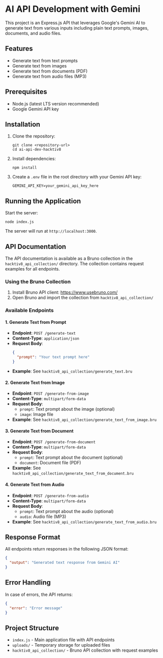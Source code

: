 # AI API Development with Gemini

This project is an Express.js API that leverages Google's Gemini AI to generate text from various inputs including plain text prompts, images, documents, and audio files.

## Features

- Generate text from text prompts
- Generate text from images
- Generate text from documents (PDF)
- Generate text from audio files (MP3)

## Prerequisites

- Node.js (latest LTS version recommended)
- Google Gemini API key

## Installation

1. Clone the repository:
   ```
   git clone <repository-url>
   cd ai-api-dev-hacktiv8
   ```

2. Install dependencies:
   ```
   npm install
   ```

3. Create a `.env` file in the root directory with your Gemini API key:
   ```
   GEMINI_API_KEY=your_gemini_api_key_here
   ```

## Running the Application

Start the server:
```
node index.js
```

The server will run at `http://localhost:3000`.

## API Documentation

The API documentation is available as a Bruno collection in the `hacktiv8_api_collection/` directory. The collection contains request examples for all endpoints.

### Using the Bruno Collection

1. Install Bruno API client: https://www.usebruno.com/
2. Open Bruno and import the collection from `hacktiv8_api_collection/`

### Available Endpoints

#### 1. Generate Text from Prompt

- **Endpoint**: `POST /generate-text`
- **Content-Type**: `application/json`
- **Request Body**:
  ```json
  {
    "prompt": "Your text prompt here"
  }
  ```
- **Example**: See `hacktiv8_api_collection/generate_text.bru`

#### 2. Generate Text from Image

- **Endpoint**: `POST /generate-from-image`
- **Content-Type**: `multipart/form-data`
- **Request Body**:
  - `prompt`: Text prompt about the image (optional)
  - `image`: Image file
- **Example**: See `hacktiv8_api_collection/generate_text_from_image.bru`

#### 3. Generate Text from Document

- **Endpoint**: `POST /generate-from-document`
- **Content-Type**: `multipart/form-data`
- **Request Body**:
  - `prompt`: Text prompt about the document (optional)
  - `document`: Document file (PDF)
- **Example**: See `hacktiv8_api_collection/generate_text_from_document.bru`

#### 4. Generate Text from Audio

- **Endpoint**: `POST /generate-from-audio`
- **Content-Type**: `multipart/form-data`
- **Request Body**:
  - `prompt`: Text prompt about the audio (optional)
  - `audio`: Audio file (MP3)
- **Example**: See `hacktiv8_api_collection/generate_text_from_audio.bru`

## Response Format

All endpoints return responses in the following JSON format:

```json
{
  "output": "Generated text response from Gemini AI"
}
```

## Error Handling

In case of errors, the API returns:

```json
{
  "error": "Error message"
}
```

## Project Structure

- `index.js` - Main application file with API endpoints
- `uploads/` - Temporary storage for uploaded files
- `hacktiv8_api_collection/` - Bruno API collection with request examples

